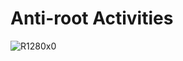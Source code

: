 # Anti-root Activities


![R1280x0](https://user-images.githubusercontent.com/84657474/149652044-347785c1-fd86-4b4c-b06f-03d8aab55bb5.jpeg)
